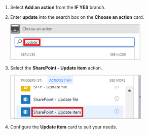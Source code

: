 1. Select **Add an action** from the **IF YES** branch.
2. Enter **update** into the search box on the **Choose an action** card.
   
    ![search for update action](media/modern-approvals/search-update-item.png)
3. Select the **SharePoint - Update item** action.
   
    ![select update item](media/modern-approvals/select-update-item-yes.png)
4. Configure the **Update item** card to suit your needs.

